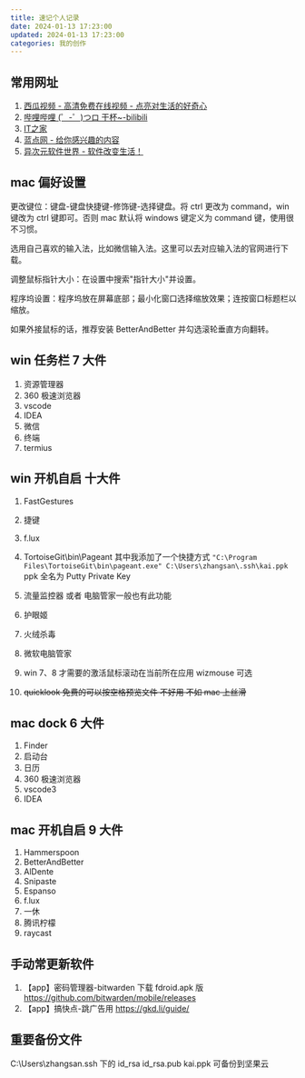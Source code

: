 ```yaml
---
title: 速记个人记录
date: 2024-01-13 17:23:00
updated: 2024-01-13 17:23:00
categories: 我的创作
---
```


## 常用网址

1. [西瓜视频 - 高清免费在线视频 - 点亮对生活的好奇心](https://www.ixigua.com/)
2. [哔哩哔哩 (゜-゜)つロ 干杯~-bilibili](https://www.bilibili.com/)
3. [IT之家](https://www.ithome.com/)
4. [蓝点网 - 给你感兴趣的内容](https://www.landiannews.com/)
5. [异次元软件世界 - 软件改变生活！](https://www.iplaysoft.com/)

## mac 偏好设置

更改键位：键盘-键盘快捷键-修饰键-选择键盘。将 ctrl 更改为 command，win 键改为 ctrl 键即可。否则 mac 默认将 windows 键定义为 command 键，使用很不习惯。

选用自己喜欢的输入法，比如微信输入法。这里可以去对应输入法的官网进行下载。

调整鼠标指针大小：在设置中搜索"指针大小"并设置。

程序坞设置：程序坞放在屏幕底部；最小化窗口选择缩放效果；连按窗口标题栏以缩放。

如果外接鼠标的话，推荐安装 BetterAndBetter 并勾选滚轮垂直方向翻转。

## win 任务栏 7 大件

1. 资源管理器
2. 360 极速浏览器
3. vscode
4. IDEA
5. 微信
6. 终端
7. termius

## win 开机自启 十大件

1. FastGestures 
2. 捷键
3. f.lux
4. TortoiseGit\bin\Pageant 其中我添加了一个快捷方式 `"C:\Program Files\TortoiseGit\bin\pageant.exe" C:\Users\zhangsan\.ssh\kai.ppk` ppk 全名为 Putty Private Key



5. 流量监控器 或者 电脑管家一般也有此功能
6. 护眼姬
7. 火绒杀毒
8. 微软电脑管家
11. win 7、8 才需要的激活鼠标滚动在当前所在应用 wizmouse 可选
12. ~~quicklook 免费的可以按空格预览文件 不好用 不如 mac 上丝滑~~

## mac dock 6 大件

1. Finder
2. 启动台
3. 日历
4. 360 极速浏览器
5. vscode3
6. IDEA

## mac 开机自启 9 大件

1. Hammerspoon
2. BetterAndBetter
3. AlDente
4. Snipaste
5. Espanso
6. f.lux
7. 一休
8. 腾讯柠檬
9. raycast

## 手动常更新软件

1. 【app】密码管理器-bitwarden 下载 fdroid.apk 版 <https://github.com/bitwarden/mobile/releases> 
2. 【app】搞快点-跳广告用 https://gkd.li/guide/

## 重要备份文件

C:\Users\zhangsan\.ssh 下的 id_rsa id_rsa.pub kai.ppk 可备份到坚果云

